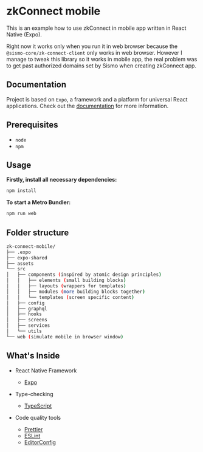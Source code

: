 # zkConnect mobile

This is an example how to use zkConnect in mobile app written in React Native (Expo).

Right now it works only when you run it in web browser because the `@sismo-core/zk-connect-client` only works in web browser. However I manage to tweak this library so it works in mobile app, the real problem was to get past authorized domains set by Sismo when creating zkConnect app.

## Documentation

Project is based on `Expo`, a framework and a platform for universal React applications. Check out the [documentation](https://docs.expo.dev/) for more information.

## Prerequisites

- `node`
- `npm`

## Usage

**Firstly, install all necessary dependencies:**

```sh
npm install
```

**To start a Metro Bundler:**

```sh
npm run web
```

## Folder structure

```bash
zk-connect-mobile/
├── .expo
├── expo-shared
├── assets
└── src
│   ├── components (inspired by atomic design principles)
│   │   ├── elements (small building blocks)
│   │   ├── layouts (wrappers for templates)
│   │   ├── modules (more building blocks together)
│   │   └── templates (screen specific content)
│   ├── config
│   ├── graphql
│   ├── hooks
│   ├── screens
│   ├── services
│   └── utils
└── web (simulate mobile in browser window)
```

## What's Inside

- React Native Framework

  - [Expo](https://expo.dev/)

- Type-checking

  - [TypeScript](https://www.typescriptlang.org/docs/home.html)

- Code quality tools

  - [Prettier](https://prettier.io/)
  - [ESLint](https://eslint.org/)
  - [EditorConfig](https://editorconfig.org/)
